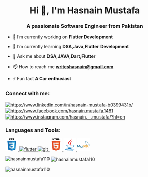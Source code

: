 <h1 align="center">Hi 👋, I'm Hasnain Mustafa</h1>
<h3 align="center">A passionate Software Engineer from Pakistan</h3>

- 🔭 I’m currently working on **Flutter Development**

- 🌱 I’m currently learning **DSA,Java,Flutter Development**

- 💬 Ask me about **DSA,JAVA,Dart,Flutter**

- 📫 How to reach me **writeshasnain@gmail.com**

- ⚡ Fun fact **A Car enthusiast**

<h3 align="left">Connect with me:</h3>
<p align="left">
<a href="https://linkedin.com/in/https://www.linkedin.com/in/hasnain-mustafa-b0399431b/" target="blank"><img align="center" src="https://raw.githubusercontent.com/rahuldkjain/github-profile-readme-generator/master/src/images/icons/Social/linked-in-alt.svg" alt="https://www.linkedin.com/in/hasnain-mustafa-b0399431b/" height="30" width="40" /></a>
<a href="https://fb.com/https://www.facebook.com/hasnain.mustafa.1481" target="blank"><img align="center" src="https://raw.githubusercontent.com/rahuldkjain/github-profile-readme-generator/master/src/images/icons/Social/facebook.svg" alt="https://www.facebook.com/hasnain.mustafa.1481" height="30" width="40" /></a>
<a href="https://instagram.com/https://www.instagram.com/hasnain.__.mustafa/?hl=en" target="blank"><img align="center" src="https://raw.githubusercontent.com/rahuldkjain/github-profile-readme-generator/master/src/images/icons/Social/instagram.svg" alt="https://www.instagram.com/hasnain.__.mustafa/?hl=en" height="30" width="40" /></a>
</p>

<h3 align="left">Languages and Tools:</h3>
<p align="left"> <a href="https://www.w3schools.com/css/" target="_blank" rel="noreferrer"> <img src="https://raw.githubusercontent.com/devicons/devicon/master/icons/css3/css3-original-wordmark.svg" alt="css3" width="40" height="40"/> </a> <a href="https://flutter.dev" target="_blank" rel="noreferrer"> <img src="https://www.vectorlogo.zone/logos/flutterio/flutterio-icon.svg" alt="flutter" width="40" height="40"/> </a> <a href="https://git-scm.com/" target="_blank" rel="noreferrer"> <img src="https://www.vectorlogo.zone/logos/git-scm/git-scm-icon.svg" alt="git" width="40" height="40"/> </a> <a href="https://www.w3.org/html/" target="_blank" rel="noreferrer"> <img src="https://raw.githubusercontent.com/devicons/devicon/master/icons/html5/html5-original-wordmark.svg" alt="html5" width="40" height="40"/> </a> <a href="https://www.java.com" target="_blank" rel="noreferrer"> <img src="https://raw.githubusercontent.com/devicons/devicon/master/icons/java/java-original.svg" alt="java" width="40" height="40"/> </a> <a href="https://www.mysql.com/" target="_blank" rel="noreferrer"> <img src="https://raw.githubusercontent.com/devicons/devicon/master/icons/mysql/mysql-original-wordmark.svg" alt="mysql" width="40" height="40"/> </a> </p>

<p><img align="left" src="https://github-readme-stats.vercel.app/api/top-langs?username=hasnainmustafa110&show_icons=true&locale=en&layout=compact" alt="hasnainmustafa110" /></p>

<p>&nbsp;<img align="center" src="https://github-readme-stats.vercel.app/api?username=hasnainmustafa110&show_icons=true&locale=en" alt="hasnainmustafa110" /></p>

<p><img align="center" src="https://github-readme-streak-stats.herokuapp.com/?user=hasnainmustafa110&" alt="hasnainmustafa110" /></p>
